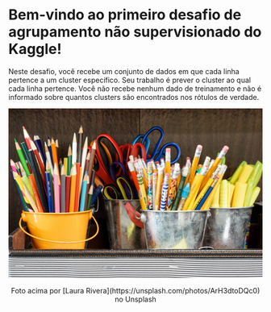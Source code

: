 # Bem-vindo ao primeiro desafio de agrupamento não supervisionado do Kaggle!

Neste desafio, você recebe um conjunto de dados em que cada linha pertence a um cluster específico. Seu trabalho é prever o cluster ao qual cada linha pertence. Você não recebe nenhum dado de treinamento e não é informado sobre quantos clusters são encontrados nos rótulos de verdade. 

![](img/01.jpg)

<center> Foto acima por [Laura Rivera](https://unsplash.com/photos/ArH3dtoDQc0) no Unsplash </center>



 
